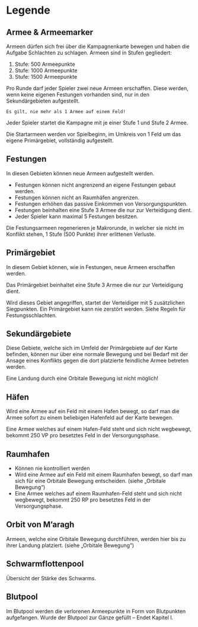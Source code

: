 # Legende

## Armee & Armeemarker
Armeen dürfen sich frei über die Kampagnenkarte bewegen und haben die Aufgabe Schlachten zu schlagen. Armeen sind in Stufen gegliedert:

1. Stufe: 500 Armeepunkte
2. Stufe: 1000 Armeepunkte
3. Stufe: 1500 Armeepunkte

Pro Runde darf jeder Spieler zwei neue Armeen erschaffen. Diese werden, wenn keine eigenen Festungen vorhanden sind, nur in den Sekundärgebieten aufgestellt.

    Es gilt, nie mehr als 1 Armee auf einem Feld!

Jeder Spieler startet die Kampagne mit je einer Stufe 1 und Stufe 2 Armee.

Die Startarmeen werden vor Spielbeginn, im Umkreis von 1 Feld um das eigene Primärgebiet, vollständig aufgestellt.

## Festungen
In diesen Gebieten können neue Armeen aufgestellt werden.

- Festungen können nicht angrenzend an eigene Festungen gebaut werden.
- Festungen können nicht an Raumhäfen angrenzen.
- Festungen erhöhen das passive Einkommen von Versorgungspunkten.
- Festungen beinhalten eine Stufe 3 Armee die nur zur Verteidigung dient.
- Jeder Spieler kann maximal 5 Festungen besitzen.

Die Festungsarmeen regenerieren je Makrorunde, in welcher sie nicht im Konflikt 			stehen, 1 Stufe (500 Punkte) ihrer erlittenen Verluste.

## Primärgebiet
In diesem Gebiet können, wie in Festungen, neue Armeen erschaffen werden.

Das Primärgebiet beinhaltet eine Stufe 3 Armee die nur zur Verteidigung dient. 

Wird dieses Gebiet angegriffen, startet der Verteidiger mit 5 zusätzlichen Siegpunkten. Ein Primärgebiet kann nie zerstört werden. Siehe Regeln für Festungsschlachten.
 
## Sekundärgebiete

Diese Gebiete, welche sich im Umfeld der Primärgebiete auf der Karte befinden, können nur über eine normale Bewegung und bei Bedarf mit der Ansage eines Konflikts gegen die dort platzierte feindliche Armee betreten werden.

Eine Landung durch eine Orbitale Bewegung ist nicht möglich! 

## Häfen

Wird eine Armee auf ein Feld mit einem Hafen bewegt, so darf man die Armee 	sofort zu einem beliebigen Hafenfeld auf der Karte bewegen.

Eine Armee welches auf einem Hafen-Feld steht und sich nicht wegbewegt, bekommt 250 VP pro besetztes Feld in der Versorgungsphase. 

## Raumhafen

- Können nie kontrolliert werden
- Wird eine Armee auf ein Feld mit einem Raumhafen bewegt, so darf man sich 	für eine Orbitale Bewegung entscheiden. (siehe „Orbitale Bewegung“)
- Eine Armee welches auf einem Raumhafen-Feld steht und sich nicht wegbewegt, bekommt 250 RP pro besetztes Feld in der Versorgungsphase. 

## Orbit von M’aragh
 Armeen, welche eine Orbitale Bewegung durchführen, werden hier bis zu ihrer 	Landung platziert. (siehe „Orbitale Bewegung“)

## Schwarmflottenpool

Übersicht der Stärke des Schwarms.

## Blutpool
Im Blutpool werden die verlorenen Armeepunkte in Form von Blutpunkten aufgefangen. Wurde der Blutpool zur Gänze gefüllt – Endet Kapitel I.